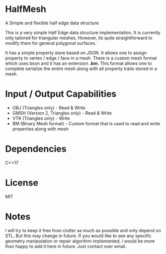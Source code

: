 # HalfMesh
A Simple and flexible half edge data structure

This is a very simple Half Edge data structure implementation. It is currently only tailored for
triangular meshes. However, its quite straightforward to modify them for general polygonal surfaces.


It has a simple property store based on JSON. It allows one to assign property to
vertex / edge / face in a mesh. There is a custom mesh format which uses bson and it has an
extension **.bm**. This format allows one to complete serialize the entire mesh along with
all property traits stored in a mesh.

# Input / Output Capabilities
* OBJ (Triangles only) - Read & Write
* GMSH (Version 2, Triangles only) - Read & Write
* VTK (Triangles only) - Write
* BM (Binary Mesh format) - Custom format that is used to read and write properties along with mesh

# Dependencies
C++17

# License
MIT

# Notes
I will try to keep it free from clutter as much as possible and only depend on STL. 
But this may change in future. If you would like to see any specific geometry manipulation or
repair algorithm implemented, i would be more than happy to add it here in future. Just contact over email.